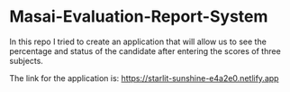 # Masai-Evaluation-Report-System

In this repo I tried to create an application that will allow us to see the percentage and status of the candidate after entering the scores of three subjects.

The link for the application is: https://starlit-sunshine-e4a2e0.netlify.app 
